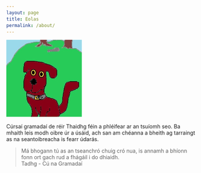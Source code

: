 ```yaml
---
layout: page
title: Eolas
permalink: /about/
---
```

![tadhg](/assets/img/tadhg.jpg)

Cúrsaí gramadaí de réir Thaidhg féin a phléifear ar an tsuíomh
seo. Ba mhaith leis modh oibre úr a úsáid, ach san am chéanna 
a bheith ag tarraingt as na seantoibreacha is fearr údarás.

> Má bhogann tú as an tseanchró chuig cró nua, is annamh a bhíonn 
> fonn ort gach rud a fhágáil i do dhiaidh.  
> Tadhg - Cú na Gramadaí
